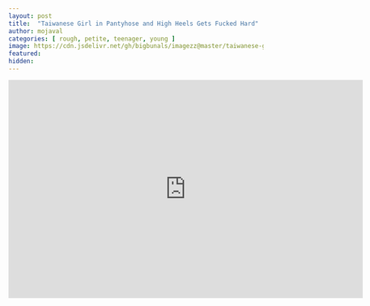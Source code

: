 ```yaml
---
layout: post
title:  "Taiwanese Girl in Pantyhose and High Heels Gets Fucked Hard"
author: mojaval
categories: [ rough, petite, teenager, young ]
image: https://cdn.jsdelivr.net/gh/bigbunals/imagezz@master/taiwanese-girl-in-pantyhose-and-high-heels-gets-fucked-hard___696bb6c366bc615d2a26c16ea90bb5b415888bc8.mp4.jpg
featured: 
hidden: 
---
```


<iframe src="https://openload.co/embed/TBC6fh_csqk/taiwanese-girl-in-pantyhose-and-high-heels-gets-fucked-hard___696bb6c366bc615d2a26c16ea90bb5b415888bc8.mp4" scrolling="no" frameborder="0" width="700" height="430" allowfullscreen="true" webkitallowfullscreen="true" mozallowfullscreen="true"></iframe>